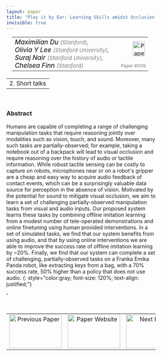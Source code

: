 ```yaml
---
layout: paper
title: "Play it by Ear: Learning Skills amidst Occlusion through Audio-Visual Imitation Learning"
invisible: true
---
```

<head>
<style>
* {
  box-sizing: border-box;
}

#myInput {
  background-position: 10px 10px;
  background-repeat: no-repeat;
  width: 100%;
  font-size: 100%;
  padding: 12px 20px 12px 40px;
  border: 1px solid #ddd;
  margin-bottom: 12px;
}

#myTable, #myTableA {
  border-collapse: collapse;
  width: 100%;
  border: 1px solid #ddd;
  font-size: 100%;
}

#myTable th, #myTable td, #myTableA th, #myTableA td {
  text-align: left;
  padding: 12px;
}

#myTable tr, #myTableA tr {
  border-bottom: 1px solid #ddd;
}

#myTable tr.header, #myTable tr:hover, #myTableA tr.header, #myTableA tr:hover {
  background-color: #f1f1f1;
}


#eventcounter1 a {
    font-size: 12px;
    color: #ffffff;
    display: block;
}

#eventcounter1 a:hover {
    text-decoration: none;
}

#eventcounter2 a {
    font-size: 12px;
    color: #ffffff;
    display: block;
}

#eventcounter2 a:hover {
    text-decoration: none;
}

</style>
</head>

<table width = "95%" style="padding-left: 15px; margin-left: auto; margin-right: 10px;">
<tr><td style = "vertical-align: top; padding-right: 25px;" rowspan="2">
<span style="color:black; font-size: 110%;"><i>
Maximilian Du <span style="color:gray; font-size: 85%">(Stanford)</span><span style="color:gray; font-size: 100%">,</span><br>
Olivia Y Lee <span style="color:gray; font-size: 85%">(Stanford University)</span><span style="color:gray; font-size: 100%">,</span><br>
Suraj Nair <span style="color:gray; font-size: 85%">(Stanford University)</span><span style="color:gray; font-size: 100%">,</span><br>
Chelsea Finn <span style="color:gray; font-size: 85%">(Stanford)</span>
</i></span>
</td>

<td style="text-align: right;"><a href="http://www.roboticsproceedings.org/rss18/p009.pdf"><img src="{{ site.baseurl }}/images/paper_link.png" alt="Paper Website" width = "33"  height = "40"/></a><br></td>
</tr>
<tr>
<td style="color:#777789; text-align:right; font-size: 75%; margin-right:10px;">Paper&nbsp;#009</td>
</tr>
</table>

<table width="80%" style="margin-top: 20px; margin-left: auto; margin-right: auto;">
  <tr>
    <td style="text-align:center;">2. Short talks</td>
  </tr>
</table>
<br>


### Abstract
Humans are capable of completing a range of challenging manipulation tasks that require reasoning jointly over modalities such as vision, touch, and sound. Moreover, many such tasks are partially-observed; for example, taking a notebook out of a backpack will lead to visual occlusion and require reasoning over the history of audio or tactile information. While robust tactile sensing can be costly to capture on robots, microphones near or on a robot's gripper are a cheap and easy way to acquire audio feedback of contact events, which can be a surprisingly valuable data source for perception in the absence of vision. Motivated by the potential for sound to mitigate visual occlusion, we aim to learn a set of challenging partially-observed manipulation tasks from visual and audio inputs. Our proposed system learns these tasks by combining offline imitation learning from a modest number of tele-operated demonstrations and online finetuning using human provided interventions. In a set of simulated tasks, we find that our system benefits from using audio, and that by using online interventions we are able to improve the success rate of offline imitation learning by ~20%. Finally, we find that our system can complete a set of challenging, partially-observed tasks on a Franka Emika Panda robot, like extracting keys from a bag, with a 70% success rate, 50% higher than a policy that does not use audio. 
{: style="color:gray; font-size: 120%; text-align: justified;"}


<table width="100%" style="margin-top:40px;">
<tr>
    <td style="width: 30%; text-align: center;"><a href="{{ site.baseurl }}/program/papers/008/">
<img src="{{ site.baseurl }}/images/previous_paper_icon.png"
       alt="Previous Paper" width = "142"  height = "90"/> 
</a> </td>
<td style="text-align: center;"><a href="{{ site.baseurl }}/program/papers">
<img src="{{ site.baseurl }}/images/overview_icon.png"
       alt="Paper Website" width = "142"  height = "90"/> 
</a> </td>
    <td style="width: 30%; text-align: center;"><a href="{{ site.baseurl }}/program/papers/010/">
    <img src="{{ site.baseurl }}/images/next_paper_icon.png"
        alt="Next Paper" width = "142"  height = "90"/>
    </a></td>
'</tr>
</table>
